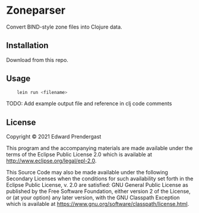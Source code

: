 # Zoneparser

Convert BIND-style zone files into Clojure data.

## Installation

Download from this repo.

## Usage

```sh
	lein run <filename>
```

TODO: Add example output file and reference in clj code comments

## License

Copyright © 2021 Edward Prendergast

This program and the accompanying materials are made available under the
terms of the Eclipse Public License 2.0 which is available at
http://www.eclipse.org/legal/epl-2.0.

This Source Code may also be made available under the following Secondary
Licenses when the conditions for such availability set forth in the Eclipse
Public License, v. 2.0 are satisfied: GNU General Public License as published by
the Free Software Foundation, either version 2 of the License, or (at your
option) any later version, with the GNU Classpath Exception which is available
at https://www.gnu.org/software/classpath/license.html.
